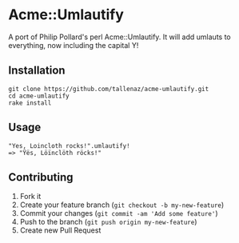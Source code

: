 # Acme::Umlautify

A port of Philip Pollard's perl Acme::Umlautify. It will add umlauts to everything, now including the capital Y!

## Installation

    git clone https://github.com/tallenaz/acme-umlautify.git
    cd acme-umlautify
    rake install

## Usage

    "Yes, Loincloth rocks!".umlautify!
    => "Ÿës, Löïnclöth röcks!" 



## Contributing

1. Fork it
2. Create your feature branch (`git checkout -b my-new-feature`)
3. Commit your changes (`git commit -am 'Add some feature'`)
4. Push to the branch (`git push origin my-new-feature`)
5. Create new Pull Request
